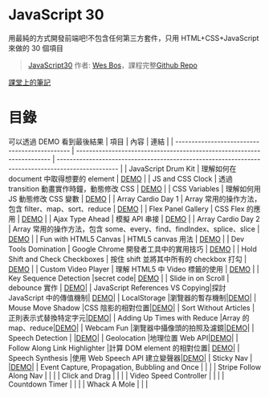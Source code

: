# JavaScript 30

用最純的方式開發前端吧!不包含任何第三方套件，只用 HTML+CSS+JavaScript 來做的 30 個項目

> [JavaScript30](https://wesbos.com/courses) 作者: [Wes Bos](https://github.com/wesbos)，課程完整[Github Repo](https://github.com/wesbos/JavaScript30)

[課堂上的筆記](https://code-surfing.coderbridge.io/series/475b9b6babe4472eb4b9fb4f123f167e)

# 目錄

可以透過 DEMO 看到最後結果
| 項目 | 內容 | 連結 |
| --------------------------------------------- | ---------------------------------------------------------------------- | ------------------------------------------------------------------------------------------------- |
| JavaScript Drum Kit | 理解如何在 document 中取得想要的 element | [DEMO](https://wayne201299.github.io/JS30/01%20-%20Drum%20Kit/) |
| JS and CSS Clock | 透過 transition 動畫實作時鐘，動態修改 CSS | [DEMO](https://wayne201299.github.io/JS30/02%20-%20Clock/) |
| CSS Variables | 理解如何用 JS 動態修改 CSS 變數 | [DEMO](https://wayne201299.github.io/JS30/03%20-%20CSS%20Variables/) |
| Array Cardio Day 1 | Array 常用的操作方法，包含 filter、map、sort、reduce | [DEMO](https://wayne201299.github.io/JS30/04%20-%20Array%20Cardio%2001/) |
| Flex Panel Gallery | CSS Flex 的應用 | [DEMO](https://wayne201299.github.io/JS30/05%20-%20Flex%20Panel%20Gallery/) |
| Ajax Type Ahead | 模擬 API 串接 | [DEMO](https://wayne201299.github.io/JS30/06%20-%20Type%20Ahead/) |
| Array Cardio Day 2 | Array 常用的操作方法，包含 some、every、find、findIndex、splice、slice | [DEMO](https://wayne201299.github.io/JS30/07%20-%20Array%20Cardio%2002/) |
| Fun with HTML5 Canvas | HTML5 canvas 用法 | [DEMO](https://wayne201299.github.io/JS30/08%20-%20HTML5%20Canvas/) |
| Dev Tools Domination | Google Chrome 開發者工具中的實用技巧 | [DEMO](https://wayne201299.github.io/JS30/09%20-%20DevTools%20Domination/) |
| Hold Shift and Check Checkboxes | 按住 shift 並將其中所有的 checkbox 打勾 | [DEMO](https://wayne201299.github.io/JS30/10%20-%20Hold%20Shift%20And%20Check%20Checkboxes/) |
| Custom Video Player | 理解 HTML5 中 Video 標籤的使用 | [DEMO](https://wayne201299.github.io/JS30/11%20-%20Custom%20Video%20Player/) |
| Key Sequence Detection |secret code| [DEMO](https://wayne201299.github.io/JS30/12%20-%20Key%20Sequence%20Detection/) |
| Slide in on Scroll | debounce 實作 | [DEMO](https://wayne201299.github.io/JS30/13%20-%20Slide%20in%20on%20Scroll/)|
| JavaScript References VS Copying|探討 JavaScript 中的傳值機制| [DEMO](https://wayne201299.github.io/JS30/14%20-%20JavaScript%20References%20VS%20Copying/)|
| LocalStorage |瀏覽器的暫存機制|[DEMO](https://wayne201299.github.io/JS30/15%20-%20LocalStorage/)|
| Mouse Move Shadow |CSS 陰影的相對位置|[DEMO](https://wayne201299.github.io/JS30/16%20-%20Mouse%20Move%20Shadow/)|
| Sort Without Articles |正則表示式替換特定字元|[DEMO](https://wayne201299.github.io/JS30/17%20-%20Sort%20Without%20Articles/)|
| Adding Up Times with Reduce |Array 的 map、reduce|[DEMO](https://wayne201299.github.io/JS30/18%20-%20Adding%20Up%20Times%20with%20Reduce/)|
| Webcam Fun |瀏覽器中攝像頭的拍照及濾鏡|[DEMO](https://wayne201299.github.io/JS30/19%20-%20Webcam%20Fun/)|
| Speech Detection | |[DEMO](https://wayne201299.github.io/JS30/20%20-%20Speech%20Detection/)|
| Geolocation |地理位置 Web API|[DEMO](https://wayne201299.github.io/JS30/21%20-%20Geolocation/)|
| Follow Along Link Highlighter |計算 DOM element 的相對位置| [DEMO](https://wayne201299.github.io/JS30/22%20-%20Follow%20Along%20Link%20Highlighter/)|
| Speech Synthesis |使用 Web Speech API 建立變聲器|[DEMO](https://wayne201299.github.io/JS30/23%20-%20Speech%20Synthesis/)|
| Sticky Nav | |[DEMO](https://wayne201299.github.io/JS30/24%20-%20Sticky%20Nav/)|
| Event Capture, Propagation, Bubbling and Once | | |
| Stripe Follow Along Nav | | |
| Click and Drag | | |
| Video Speed Controller | | |
| Countdown Timer | | |
| Whack A Mole | | |

